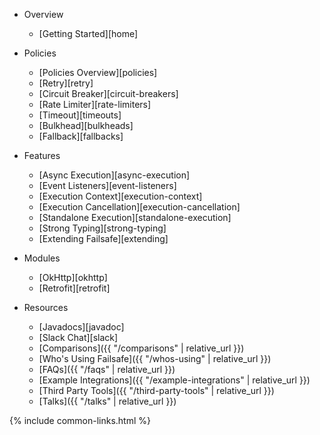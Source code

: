 - Overview
  - [Getting Started][home]

- Policies
  - [Policies Overview][policies]
  - [Retry][retry]
  - [Circuit Breaker][circuit-breakers]
  - [Rate Limiter][rate-limiters]
  - [Timeout][timeouts]
  - [Bulkhead][bulkheads]
  - [Fallback][fallbacks]

- Features
  - [Async Execution][async-execution]
  - [Event Listeners][event-listeners]
  - [Execution Context][execution-context]
  - [Execution Cancellation][execution-cancellation]
  - [Standalone Execution][standalone-execution]
  - [Strong Typing][strong-typing]
  - [Extending Failsafe][extending]

- Modules
  - [OkHttp][okhttp]
  - [Retrofit][retrofit]

- Resources
  - [Javadocs][javadoc]
  - [Slack Chat][slack]
  - [Comparisons]({{ "/comparisons" | relative_url }})
  - [Who's Using Failsafe]({{ "/whos-using" | relative_url }})
  - [FAQs]({{ "/faqs" | relative_url }})
  - [Example Integrations]({{ "/example-integrations" | relative_url }})
  - [Third Party Tools]({{ "/third-party-tools" | relative_url }})
  - [Talks]({{ "/talks" | relative_url }})

{% include common-links.html %}
